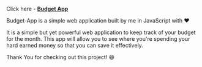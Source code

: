 
Click here - [**Budget App**](http://rawgit.com/DNS-404/Budget-App/master/index.html)

Budget-App is a simple web application built by me in JavaScript with :heart:

It is a simple but yet powerful web application to keep track of your budget for the month.
This app will allow you to see where you're spending your hard earned money so that you can save it effectively.

Thank You for checking out this project! :smile:
